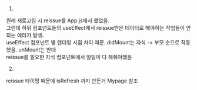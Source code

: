 1.
원래 새로고침 시 reissue를 App.js에서 했었음.   
그런데 하위 컴포넌트들의 useEffect에서 reissue받은 데이터로 해야하는 작업들이 안되는 에러가 발생.   
useEffect 컴포넌트 별 렌더링 시점 차이 때문. didMount는 자식 -> 부모 순으로 작동했음. unMount는 반대   
reissue를 필요한 자식 컴포넌트에서 일일이 다 해줘야했음

2.
reissue 타이밍 때문에
isRefresh 까지 만든거
Mypage 참조
